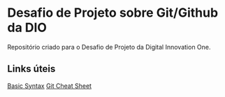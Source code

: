 # Desafio de Projeto sobre Git/Github da DIO
Repositório criado para o Desafio de Projeto da Digital Innovation One.


## Links úteis
[Basic Syntax](https://www.markdownguide.org/basic-syntax/)
[Git Cheat Sheet](https://www.markdownguide.org/cheat-sheet/)
